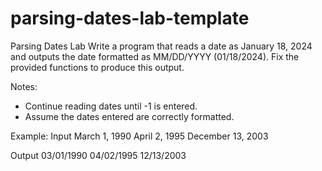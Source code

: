 # parsing-dates-lab-template
Parsing Dates Lab
Write a program that reads a date as January 18, 2024 and outputs the date formatted as MM/DD/YYYY (01/18/2024).
Fix the provided functions to produce this output.

Notes:
- Continue reading dates until -1 is entered.
- Assume the dates entered are correctly formatted.

Example:
Input
March 1, 1990
April 2, 1995
December 13, 2003

Output
03/01/1990
04/02/1995
12/13/2003
